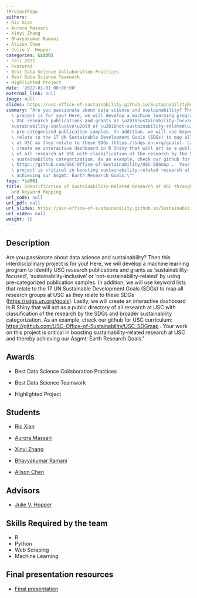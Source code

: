 ```yaml
---
!ProjectPage
authors:
- Ric Xian
- Aurora Massari
- Xinyi Zhang
- Bhavyakumar Ramani
- Alison Chen
- Julie V. Hopper
categories: &id001
- Fall 2022
- Featured
- Best Data Science Collaboration Practices
- Best Data Science Teamwork
- Highlighted Project
date: '2022-01-01 00:00:00'
external_link: null
image: null
slides: https://usc-office-of-sustainability.github.io/SustainabilityResearchFinder/
summary: "Are you passionate about data science and sustainability? Then this interdisciplinary\
  \ project is for you! Here, we will develop a machine learning program to identify\
  \ USC research publications and grants as \u2018sustainability-focused\u2019, \u2018\
  sustainability-inclusive\u2019 or \u2018not-sustainability-related\u2019 by using\
  \ pre-categorized publication samples. In addition, we will use keyword lists that\
  \ relate to the 17 UN Sustainable Development Goals (SDGs) to map all research groups\
  \ at USC as they relate to these SDGs (https://sdgs.un.org/goals). Lastly, we will\
  \ create an interactive dashboard in R Shiny that will act as a public directory\
  \ of all research at USC with classification of the research by the SDGs and broader\
  \ sustainability categorization. As an example, check our github for USC curriculum:\
  \ https://github.com/USC-Office-of-Sustainability/USC-SDGmap .  Your work on this\
  \ project is critical in boosting sustainability-related research at USC and thereby\
  \ achieving our Asgmt: Earth Research Goals.\""
tags: *id001
title: Identification of Sustainability-Related Research at USC through Machine Learning
  and Keyword Mapping
url_code: null
url_pdf: null
url_slides: https://usc-office-of-sustainability.github.io/SustainabilityResearchFinder/
url_video: null
weight: 10
---
```

## Description

Are you passionate about data science and sustainability? Then this interdisciplinary project is for you! Here, we will develop a machine learning program to identify USC research publications and grants as ‘sustainability-focused’, ‘sustainability-inclusive’ or ‘not-sustainability-related’ by using pre-categorized publication samples. In addition, we will use keyword lists that relate to the 17 UN Sustainable Development Goals (SDGs) to map all research groups at USC as they relate to these SDGs (https://sdgs.un.org/goals). Lastly, we will create an interactive dashboard in R Shiny that will act as a public directory of all research at USC with classification of the research by the SDGs and broader sustainability categorization. As an example, check our github for USC curriculum: https://github.com/USC-Office-of-Sustainability/USC-SDGmap .  Your work on this project is critical in boosting sustainability-related research at USC and thereby achieving our Asgmt: Earth Research Goals.&#34;



## Awards
* Best Data Science Collaboration Practices

* Best Data Science Teamwork

* Highlighted Project





## Students

* [Ric Xian](../../../author/ric-xian)

* [Aurora Massari](../../../author/aurora-massari)

* [Xinyi Zhang](../../../author/xinyi-zhang)

* [Bhavyakumar Ramani](../../../author/bhavyakumar-ramani)

* [Alison Chen](../../../author/alison-chen)

## Advisors

* [Julie V. Hopper](../../../author/julie-v-hopper)

## Skills Required by the team


* R
* Python
* Web Scraping
* Machine Learning
## Final presentation resources

* [Final presentation](https://usc-office-of-sustainability.github.io/SustainabilityResearchFinder/)